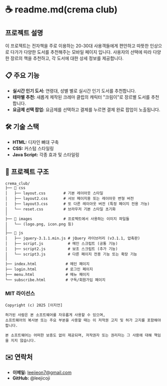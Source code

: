 # ☕ readme.md(crema club)

## 프로젝트 설명

이 프로젝트는 전자책을 주로 이용하는 20-30대 사용객들에게 편안하고 따뜻한 인상으로 다가가 다양한 도서를 추천해주는 모바일 페이지 입니다. 사용자의 선택에 따라 다양한 장르의 책을 추천하고, 각 도서에 대한 상세 정보를 제공합니다.

## 📋 주요 기능

- **실시간 인기 도서:** 연령대, 성별 별로 실시간 인기 도서를 추천합니다.
- **테마별 추천:** 새롭게 제작된 크레마 클럽의 캐릭터 "크림이"로 장르별 도서를 추천합니다.
- **요금제 선택 팝업:** 요금제를 선택하고 결제를 누르면 결제 완료 팝업이 노출됩니다.

## 🛠️ 기술 스택

- **HTML:** 디자인 뼈대 구축
- **CSS:** 커스텀 스타일링
- **Java Script:** 각종 효과 및 스타일링

## 📂 프로젝트 구조

```
crema_club/
├── 📂 css
│   ├── layout.css        # 기본 레이아웃 스타일
│   ├── layout2.css       # 서브 페이지용 또는 레이아웃 변형 버전
│   ├── layout3.css       # 또 다른 레이아웃 버전 (특정 페이지 전용 가능)
│   └── reset.css         # 브라우저 기본 스타일 초기화
│
├── 📂 images              # 프로젝트에서 사용하는 이미지 파일들
│   └── (logo.png, icon.png 등)
│
├── 📂 js
│   ├── jquery-3.1.1.min.js # jQuery 라이브러리 (v3.1.1, 압축판)
│   ├── script.js           # 메인 스크립트 (공통 기능)
│   ├── script2.js          # 보조 스크립트 (추가 기능)
│   └── script3.js          # 다른 페이지 전용 기능 또는 확장 기능
│
├── index.html             # 메인 페이지
├── login.html             # 로그인 페이지
├── menu.html              # 메뉴 페이지
└── subscribe.html         # 구독/회원가입 페이지

```

### MIT 라이선스

```
Copyright (c) 2025 [이지언]

허가된 사람은 본 소프트웨어를 자유롭게 사용할 수 있으며,
소프트웨어의 복사본 또는 주요 부분을 사용할 때는 이 저작권 고지 및 허가 고지를 포함해야 합니다.

본 소프트웨어는 어떠한 보증도 없이 제공되며, 저작권자 또는 권리자는 그 사용에 대해 책임을 지지 않습니다.

```

## ✉️ 연락처

- **이메일:** leejieon7@gmail.com
- **GitHub:** @leejicoji